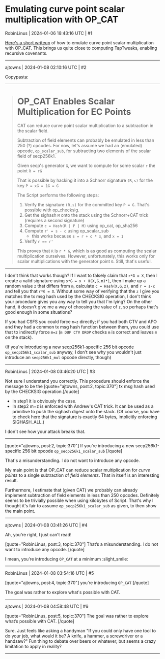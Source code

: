# Emulating curve point scalar multiplication with OP_CAT

RobinLinus | 2024-01-06 16:43:16 UTC | #1

[Here's a short writeup](https://gist.github.com/RobinLinus/8890ded496c9c12796dc6a65c196a147) of how to emulate curve point scalar multiplication with OP_CAT. This brings us quite close to computing TapTweaks, enabling recursive covenants.

-------------------------

ajtowns | 2024-01-08 02:10:16 UTC | #2

Copypasta:

---
> 
> # OP_CAT Enables Scalar Multiplication for EC Points
> CAT can reduce curve point scalar multiplication to a subtraction in the scalar field. 
> 
> Subtraction of field elements can probably be emulated in less than 250 (?) opcodes. For now, let's assume we had an (emulated) opcode, `op_scalar_sub`, for subtracting two elements of the scalar field of secp256k1.
> 
> 
> Given secp's generator `G`, we want to compute for some scalar `r` the point `R = rG`
> 
> That is possible by hacking it into a Schnorr signature `(R,s)` for the key `P = xG = 1G = G`
> 
> The Script performs the following steps:
> 1. Verify the signature `(R,s)` for the committed key `P = G`. That's possible with op_checksig.
> 2. Get the sighash `M` onto the stack using the Schnorr+CAT trick (requires a second signature)
> 3. Compute `c = Hash(R | P | M)` using op_cat, op_sha256
> 4. Compute `r' = s - c` using op_scalar_sub 
> 	  - this works because `s = r + c * x`, and `x = 1`
> 5. Verify `r == r'`
> 
> This proves that `R` is `r * G`, which is as good as computing the scalar multiplication ourselves. However, unfortunately, this works only for scalar multiplications with the generator point `G`. Still, that's useful.

---

I don't think that works though? If I want to falsely claim that `r*G = X`, then I create a valid signature using `s*G = x + H(X,G,m)*1`, then I make up a random value `z` that differs from `m`, calculate `c = Hash(X,G,z)`, and `r = s-c` and tell you that `r*G = X`. Without some way of verifying that the `z` I give you matches the tx msg hash used by the CHECKSIG operation, I don't think your procedure gives you any way to tell you that I'm lying? On the other hand, it doesn't give me a way of choosing the value of `z`, so perhaps that's good enough in some situations?

If you had CSFS you could force `m=z` directly; if you had both CTV and APO and they had a common tx msg hash function between them, you could use that to indirectly force `m=z` (`m DUP CTV DROP` checks `m` is correct and leaves `m` on the stack).

(If you're introducing a new secp256k1-specific 256 bit opcode `op_secp256k1_scalar_sub` anyway, I don't see why you wouldn't just introduce an `secp256k1_mul` opcode directly, though)

-------------------------

RobinLinus | 2024-01-08 03:46:20 UTC | #3

Not sure I understand you correctly. This procedure should enforce the message to be the
[quote="ajtowns, post:2, topic:370"] tx msg hash used by the CHECKSIG operation.[/quote]


- In step1 it is obviously the case.
- In step2 m=z is enforced with Andrew's CAT trick. It can be used as a primitive to push the sighash digest onto the stack. (Of course, you have to check here that the signature is exactly 64 bytes, implicitly enforcing SIGHASH_ALL.)

I don't see how your attack breaks that.


-----


[quote="ajtowns, post:2, topic:370"]
If you’re introducing a new secp256k1-specific 256 bit opcode `op_secp256k1_scalar_sub`
[/quote]

That's a misunderstanding. I do not want to introduce any opcode. 

My main point is that OP_CAT can reduce scalar multiplication for *curve points* to a single subtraction of *field elements*. That in itself is an interesting result.

Furthermore, I estimate that (given CAT) we probably can already implement subtraction of field elements in less than 250 opcodes. Definitely seems to be trivially possible when using kilobytes of Script. That's why I thought it's fair to assume `op_secp256k1_scalar_sub` as given, to then show the main point.

-------------------------

ajtowns | 2024-01-08 03:41:26 UTC | #4

Ah, you're right, I just can't read!

[quote="RobinLinus, post:3, topic:370"]
That’s a misunderstanding. I do not want to introduce any opcode.
[/quote]

I mean, you're introducing `OP_CAT` at a minimum :slight_smile:

-------------------------

RobinLinus | 2024-01-08 03:54:16 UTC | #5

[quote="ajtowns, post:4, topic:370"]
you’re introducing `OP_CAT`
[/quote]

The goal was rather to explore what's possible with CAT.

-------------------------

ajtowns | 2024-01-08 04:58:48 UTC | #6

[quote="RobinLinus, post:5, topic:370"]
The goal was rather to explore what’s possible with CAT.
[/quote]

Sure. Just feels like asking a handyman "If you could only have one tool to do your job, what would it be? A knife, a hammer, a screwdriver or a handsaw?" Fun thing to debate over beers or whatever, but seems a crazy limitation to apply in reality?

-------------------------

